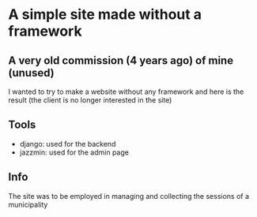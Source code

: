 # A simple site made without a framework
## A very old commission (4 years ago) of mine (unused)
I wanted to try to make a website without any framework and here is the result (the client is no longer interested in the site)

## Tools
- django: used for the backend
- jazzmin: used for the admin page

## Info
The site was to be employed in managing and collecting the sessions of a municipality
